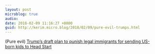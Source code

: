 ```yaml
---
layout: post
microblog: true
audio: 
date: 2018-02-09 11:16:27 +0800
guid: http://kerim.micro.blog/2018/02/09/pure-evil-trumps.html
---
```

(Pure evil) [Trump’s draft plan to punish legal immigrants for sending US-born kids to Head Start](https://www.vox.com/2018/2/8/16993172/trump-regulation-immigrants-benefits-public-charge)
